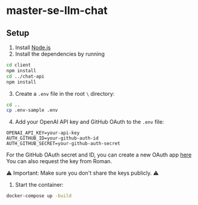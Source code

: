 # master-se-llm-chat

## Setup

1. Install [Node.js](https://nodejs.org/en/download/)
2. Install the dependencies by running

```bash
cd client
npm install
cd ../chat-api
npm install
```

3. Create a `.env` file in the root `\` directory:

```bash
cd ..
cp .env-sample .env
```

4. Add your OpenAI API key and GitHub OAuth to the `.env` file:

```
OPENAI_API_KEY=your-api-key
AUTH_GITHUB_ID=your-github-auth-id
AUTH_GITHUB_SECRET=your-github-auth-secret
```

For the GitHub OAuth secret and ID, you can create a new OAuth app [here](https://docs.github.com/en/apps/oauth-apps/building-oauth-apps/creating-an-oauth-app)
You can also request the key from Roman.

⚠️ Important: Make sure you don't share the keys publicly. ⚠️

1. Start the container:

```bash
docker-compose up -build
```

